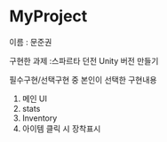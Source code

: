 # MyProject

이름 : 문준권

구현한 과제 :스파르타 던전 Unity 버전 만들기

필수구현/선택구현 중 본인이 선택한 구현내용
 1. 메인 UI
 2. stats
 3. Inventory
 4. 아이템 클릭 시 장착표시
